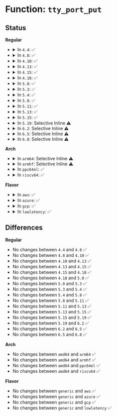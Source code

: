 # Function: <code>tty_port_put</code>

## Status
<b>Regular</b>
<ul>
<li>
<details>
<summary>In <code>4.4</code>: ✅</summary>

```c
void tty_port_put(struct tty_port *port);
```

**Collision:** Unique Global

**Inline:** No

**Transformation:** False

**Instances:**

```
In drivers/tty/tty_port.c (ffffffff814eba30)
Location: drivers/tty/tty_port.c:154
Inline: False
Direct callers:
  - drivers/tty/pty.c:pty_cleanup
  - drivers/tty/hvc/hvc_console.c:hvc_cleanup
  - drivers/tty/hvc/hvc_console.c:hvc_open
  - drivers/tty/hvc/hvc_console.c:hvc_remove
  - drivers/tty/hvc/hvc_console.c:hvc_install
```
**Symbols:**

```
ffffffff814eba30-ffffffff814eba5b: tty_port_put (STB_GLOBAL)
```
</details>
</li>
<li>
<details>
<summary>In <code>4.8</code>: ✅</summary>

```c
void tty_port_put(struct tty_port *port);
```

**Collision:** Unique Global

**Inline:** No

**Transformation:** False

**Instances:**

```
In drivers/tty/tty_port.c (ffffffff8153c5e0)
Location: drivers/tty/tty_port.c:154
Inline: False
Direct callers:
  - drivers/tty/pty.c:pty_cleanup
  - drivers/tty/hvc/hvc_console.c:hvc_remove
  - drivers/tty/hvc/hvc_console.c:hvc_cleanup
  - drivers/tty/hvc/hvc_console.c:hvc_open
  - drivers/tty/hvc/hvc_console.c:hvc_install
```
**Symbols:**

```
ffffffff8153c5e0-ffffffff8153c60b: tty_port_put (STB_GLOBAL)
```
</details>
</li>
<li>
<details>
<summary>In <code>4.10</code>: ✅</summary>

```c
void tty_port_put(struct tty_port *port);
```

**Collision:** Unique Global

**Inline:** No

**Transformation:** False

**Instances:**

```
In drivers/tty/tty_port.c (ffffffff81568c40)
Location: drivers/tty/tty_port.c:154
Inline: False
Direct callers:
  - drivers/tty/pty.c:pty_cleanup
  - drivers/tty/hvc/hvc_console.c:hvc_remove
  - drivers/tty/hvc/hvc_console.c:hvc_cleanup
  - drivers/tty/hvc/hvc_console.c:hvc_open
  - drivers/tty/hvc/hvc_console.c:hvc_install
```
**Symbols:**

```
ffffffff81568c40-ffffffff81568c6b: tty_port_put (STB_GLOBAL)
```
</details>
</li>
<li>
<details>
<summary>In <code>4.13</code>: ✅</summary>

```c
void tty_port_put(struct tty_port *port);
```

**Collision:** Unique Global

**Inline:** No

**Transformation:** False

**Instances:**

```
In drivers/tty/tty_port.c (ffffffff8157be90)
Location: drivers/tty/tty_port.c:267
Inline: False
Direct callers:
  - drivers/tty/pty.c:pty_cleanup
  - drivers/tty/hvc/hvc_console.c:hvc_remove
  - drivers/tty/hvc/hvc_console.c:hvc_cleanup
  - drivers/tty/hvc/hvc_console.c:hvc_open
  - drivers/tty/hvc/hvc_console.c:hvc_install
  - drivers/tty/hvc/hvc_console.c:hvc_instantiate
```
**Symbols:**

```
ffffffff8157be90-ffffffff8157bf01: tty_port_put (STB_GLOBAL)
```
</details>
</li>
<li>
<details>
<summary>In <code>4.15</code>: ✅</summary>

```c
void tty_port_put(struct tty_port *port);
```

**Collision:** Unique Global

**Inline:** No

**Transformation:** False

**Instances:**

```
In drivers/tty/tty_port.c (ffffffff815e0d40)
Location: drivers/tty/tty_port.c:268
Inline: False
Direct callers:
  - drivers/tty/pty.c:pty_cleanup
  - drivers/tty/hvc/hvc_console.c:hvc_remove
  - drivers/tty/hvc/hvc_console.c:hvc_cleanup
  - drivers/tty/hvc/hvc_console.c:hvc_open
  - drivers/tty/hvc/hvc_console.c:hvc_install
  - drivers/tty/hvc/hvc_console.c:hvc_instantiate
```
**Symbols:**

```
ffffffff815e0d40-ffffffff815e0d70: tty_port_put (STB_GLOBAL)
```
</details>
</li>
<li>
<details>
<summary>In <code>4.18</code>: ✅</summary>

```c
void tty_port_put(struct tty_port *port);
```

**Collision:** Unique Global

**Inline:** No

**Transformation:** False

**Instances:**

```
In drivers/tty/tty_port.c (ffffffff81619fd0)
Location: drivers/tty/tty_port.c:268
Inline: False
Direct callers:
  - drivers/tty/pty.c:pty_cleanup
  - drivers/tty/hvc/hvc_console.c:hvc_remove
  - drivers/tty/hvc/hvc_console.c:hvc_cleanup
  - drivers/tty/hvc/hvc_console.c:hvc_open
  - drivers/tty/hvc/hvc_console.c:hvc_install
  - drivers/tty/hvc/hvc_console.c:hvc_instantiate
```
**Symbols:**

```
ffffffff81619fd0-ffffffff8161a001: tty_port_put (STB_GLOBAL)
```
</details>
</li>
<li>
<details>
<summary>In <code>5.0</code>: ✅</summary>

```c
void tty_port_put(struct tty_port *port);
```

**Collision:** Unique Global

**Inline:** No

**Transformation:** False

**Instances:**

```
In drivers/tty/tty_port.c (ffffffff81637250)
Location: drivers/tty/tty_port.c:268
Inline: False
Direct callers:
  - drivers/tty/pty.c:pty_cleanup
  - drivers/tty/hvc/hvc_console.c:hvc_remove
  - drivers/tty/hvc/hvc_console.c:hvc_cleanup
  - drivers/tty/hvc/hvc_console.c:hvc_open
  - drivers/tty/hvc/hvc_console.c:hvc_install
  - drivers/tty/hvc/hvc_console.c:hvc_instantiate
```
**Symbols:**

```
ffffffff81637250-ffffffff81637281: tty_port_put (STB_GLOBAL)
```
</details>
</li>
<li>
<details>
<summary>In <code>5.3</code>: ✅</summary>

```c
void tty_port_put(struct tty_port *port);
```

**Collision:** Unique Global

**Inline:** No

**Transformation:** False

**Instances:**

```
In drivers/tty/tty_port.c (ffffffff8166b4e0)
Location: drivers/tty/tty_port.c:268
Inline: False
Direct callers:
  - drivers/tty/pty.c:pty_cleanup
  - drivers/tty/hvc/hvc_console.c:hvc_remove
  - drivers/tty/hvc/hvc_console.c:hvc_cleanup
  - drivers/tty/hvc/hvc_console.c:hvc_open
  - drivers/tty/hvc/hvc_console.c:hvc_install
  - drivers/tty/hvc/hvc_console.c:hvc_instantiate
```
**Symbols:**

```
ffffffff8166b4e0-ffffffff8166b50f: tty_port_put (STB_GLOBAL)
```
</details>
</li>
<li>
<details>
<summary>In <code>5.4</code>: ✅</summary>

```c
void tty_port_put(struct tty_port *port);
```

**Collision:** Unique Global

**Inline:** No

**Transformation:** False

**Instances:**

```
In drivers/tty/tty_port.c (ffffffff8168db80)
Location: drivers/tty/tty_port.c:269
Inline: False
Direct callers:
  - drivers/tty/pty.c:pty_cleanup
  - drivers/tty/vt/vt_ioctl.c:vt_ioctl
  - drivers/tty/vt/vt_ioctl.c:vt_disallocate_all
  - drivers/tty/vt/vt.c:con_cleanup
  - drivers/tty/hvc/hvc_console.c:hvc_remove
  - drivers/tty/hvc/hvc_console.c:hvc_cleanup
  - drivers/tty/hvc/hvc_console.c:hvc_open
  - drivers/tty/hvc/hvc_console.c:hvc_install
  - drivers/tty/hvc/hvc_console.c:hvc_instantiate
```
**Symbols:**

```
ffffffff8168db80-ffffffff8168dbaf: tty_port_put (STB_GLOBAL)
```
</details>
</li>
<li>
<details>
<summary>In <code>5.8</code>: ✅</summary>

```c
void tty_port_put(struct tty_port *port);
```

**Collision:** Unique Global

**Inline:** No

**Transformation:** False

**Instances:**

```
In drivers/tty/tty_port.c (ffffffff8173f930)
Location: drivers/tty/tty_port.c:269
Inline: False
Direct callers:
  - drivers/tty/pty.c:pty_cleanup
  - drivers/tty/vt/vt_ioctl.c:vt_disallocate_all
  - drivers/tty/vt/vt_ioctl.c:vt_disallocate
  - drivers/tty/vt/vt.c:con_cleanup
  - drivers/tty/hvc/hvc_console.c:hvc_remove
  - drivers/tty/hvc/hvc_console.c:hvc_cleanup
  - drivers/tty/hvc/hvc_console.c:hvc_install
  - drivers/tty/hvc/hvc_console.c:hvc_instantiate
```
**Symbols:**

```
ffffffff8173f930-ffffffff8173f977: tty_port_put (STB_GLOBAL)
```
</details>
</li>
<li>
<details>
<summary>In <code>5.11</code>: ✅</summary>

```c
void tty_port_put(struct tty_port *port);
```

**Collision:** Unique Global

**Inline:** No

**Transformation:** False

**Instances:**

```
In drivers/tty/tty_port.c (ffffffff8175b860)
Location: drivers/tty/tty_port.c:269
Inline: False
Direct callers:
  - drivers/tty/pty.c:pty_cleanup
  - drivers/tty/vt/vt_ioctl.c:vt_disallocate_all
  - drivers/tty/vt/vt_ioctl.c:vt_disallocate
  - drivers/tty/vt/vt.c:con_cleanup
  - drivers/tty/hvc/hvc_console.c:hvc_remove
  - drivers/tty/hvc/hvc_console.c:hvc_cleanup
  - drivers/tty/hvc/hvc_console.c:hvc_install
  - drivers/tty/hvc/hvc_console.c:hvc_instantiate
```
**Symbols:**

```
ffffffff8175b860-ffffffff8175b8a7: tty_port_put (STB_GLOBAL)
```
</details>
</li>
<li>
<details>
<summary>In <code>5.13</code>: ✅</summary>

```c
void tty_port_put(struct tty_port *port);
```

**Collision:** Unique Global

**Inline:** No

**Transformation:** False

**Instances:**

```
In drivers/tty/tty_port.c (ffffffff8173f700)
Location: drivers/tty/tty_port.c:270
Inline: False
Direct callers:
  - drivers/tty/pty.c:pty_cleanup
  - drivers/tty/vt/vt_ioctl.c:vt_ioctl
  - drivers/tty/vt/vt_ioctl.c:vt_disallocate_all
  - drivers/tty/vt/vt.c:con_cleanup
  - drivers/tty/hvc/hvc_console.c:hvc_remove
  - drivers/tty/hvc/hvc_console.c:hvc_cleanup
  - drivers/tty/hvc/hvc_console.c:hvc_install
  - drivers/tty/hvc/hvc_console.c:hvc_instantiate
```
**Symbols:**

```
ffffffff8173f700-ffffffff8173f747: tty_port_put (STB_GLOBAL)
```
</details>
</li>
<li>
<details>
<summary>In <code>5.15</code>: ✅</summary>

```c
void tty_port_put(struct tty_port *port);
```

**Collision:** Unique Global

**Inline:** No

**Transformation:** False

**Instances:**

```
In drivers/tty/tty_port.c (ffffffff817bff60)
Location: drivers/tty/tty_port.c:270
Inline: False
Direct callers:
  - drivers/tty/pty.c:pty_cleanup
  - drivers/tty/vt/vt_ioctl.c:vt_ioctl
  - drivers/tty/vt/vt_ioctl.c:vt_disallocate_all
  - drivers/tty/vt/vt.c:con_cleanup
  - drivers/tty/hvc/hvc_console.c:hvc_remove
  - drivers/tty/hvc/hvc_console.c:hvc_cleanup
  - drivers/tty/hvc/hvc_console.c:hvc_install
  - drivers/tty/hvc/hvc_console.c:hvc_instantiate
```
**Symbols:**

```
ffffffff817bff60-ffffffff817bffa7: tty_port_put (STB_GLOBAL)
```
</details>
</li>
<li>
<details>
<summary>In <code>5.19</code>: Selective Inline ⚠️</summary>

```c
void tty_port_put(struct tty_port *port);
```

**Collision:** Unique Global

**Inline:** Selective

**Transformation:** False

**Instances:**

```
In drivers/tty/tty_port.c (ffffffff818fc670)
Location: drivers/tty/tty_port.c:287
Inline: True
Direct callers:
  - drivers/tty/pty.c:pty_cleanup
  - drivers/tty/vt/vt_ioctl.c:vt_ioctl
  - drivers/tty/vt/vt_ioctl.c:vt_disallocate_all
  - drivers/tty/vt/vt.c:con_cleanup
  - drivers/tty/hvc/hvc_console.c:hvc_remove
  - drivers/tty/hvc/hvc_console.c:hvc_cleanup
  - drivers/tty/hvc/hvc_console.c:hvc_install
  - drivers/tty/hvc/hvc_console.c:hvc_instantiate
```
**Symbols:**

```
ffffffff818fc670-ffffffff818fc6e7: tty_port_put (STB_GLOBAL)
```
</details>
</li>
<li>
<details>
<summary>In <code>6.2</code>: Selective Inline ⚠️</summary>

```c
void tty_port_put(struct tty_port *port);
```

**Collision:** Unique Global

**Inline:** Selective

**Transformation:** False

**Instances:**

```
In drivers/tty/tty_port.c (ffffffff81a55ca0)
Location: drivers/tty/tty_port.c:308
Inline: True
Direct callers:
  - drivers/tty/pty.c:pty_cleanup
  - drivers/tty/vt/vt_ioctl.c:vt_ioctl
  - drivers/tty/vt/vt_ioctl.c:vt_disallocate_all
  - drivers/tty/vt/vt.c:con_cleanup
  - drivers/tty/hvc/hvc_console.c:hvc_remove
  - drivers/tty/hvc/hvc_console.c:hvc_cleanup
  - drivers/tty/hvc/hvc_console.c:hvc_install
  - drivers/tty/hvc/hvc_console.c:hvc_instantiate
```
**Symbols:**

```
ffffffff81a55ca0-ffffffff81a55d17: tty_port_put (STB_GLOBAL)
```
</details>
</li>
<li>
<details>
<summary>In <code>6.5</code>: Selective Inline ⚠️</summary>

```c
void tty_port_put(struct tty_port *port);
```

**Collision:** Unique Global

**Inline:** Selective

**Transformation:** False

**Instances:**

```
In drivers/tty/tty_port.c (ffffffff81aa0280)
Location: drivers/tty/tty_port.c:308
Inline: True
Direct callers:
  - drivers/tty/pty.c:pty_cleanup
  - drivers/tty/vt/vt_ioctl.c:vt_ioctl
  - drivers/tty/vt/vt_ioctl.c:vt_disallocate_all
  - drivers/tty/vt/vt.c:con_cleanup
  - drivers/tty/hvc/hvc_console.c:hvc_remove
  - drivers/tty/hvc/hvc_console.c:hvc_cleanup
  - drivers/tty/hvc/hvc_console.c:hvc_install
  - drivers/tty/hvc/hvc_console.c:hvc_instantiate
```
**Symbols:**

```
ffffffff81aa0280-ffffffff81aa02f7: tty_port_put (STB_GLOBAL)
```
</details>
</li>
<li>
<details>
<summary>In <code>6.8</code>: Selective Inline ⚠️</summary>

```c
void tty_port_put(struct tty_port *port);
```

**Collision:** Unique Global

**Inline:** Selective

**Transformation:** False

**Instances:**

```
In drivers/tty/tty_port.c (ffffffff81af2cd0)
Location: drivers/tty/tty_port.c:308
Inline: True
Direct callers:
  - drivers/tty/pty.c:pty_cleanup
  - drivers/tty/vt/vt_ioctl.c:vt_ioctl
  - drivers/tty/vt/vt_ioctl.c:vt_disallocate_all
  - drivers/tty/vt/vt.c:con_cleanup
  - drivers/tty/hvc/hvc_console.c:hvc_remove
  - drivers/tty/hvc/hvc_console.c:hvc_cleanup
  - drivers/tty/hvc/hvc_console.c:hvc_install
  - drivers/tty/hvc/hvc_console.c:hvc_instantiate
```
**Symbols:**

```
ffffffff81af2cd0-ffffffff81af2d47: tty_port_put (STB_GLOBAL)
```
</details>
</li>
</ul>
<b>Arch</b>
<ul>
<li>
<details>
<summary>In <code>arm64</code>: Selective Inline ⚠️</summary>

```c
void tty_port_put(struct tty_port *port);
```

**Collision:** Unique Global

**Inline:** Selective

**Transformation:** False

**Instances:**

```
In drivers/tty/tty_port.c (ffff80001085e1b0)
Location: drivers/tty/tty_port.c:269
Inline: True
Direct callers:
  - drivers/tty/pty.c:pty_cleanup
  - drivers/tty/vt/vt_ioctl.c:vt_ioctl
  - drivers/tty/vt/vt_ioctl.c:vt_disallocate_all
  - drivers/tty/vt/vt.c:con_cleanup
  - drivers/tty/hvc/hvc_console.c:hvc_remove
  - drivers/tty/hvc/hvc_console.c:hvc_cleanup
  - drivers/tty/hvc/hvc_console.c:hvc_open
  - drivers/tty/hvc/hvc_console.c:hvc_install
  - drivers/tty/hvc/hvc_console.c:hvc_instantiate
```
**Symbols:**

```
ffff80001085e1b0-ffff80001085e240: tty_port_put (STB_GLOBAL)
```
</details>
</li>
<li>
<details>
<summary>In <code>armhf</code>: Selective Inline ⚠️</summary>

```c
void tty_port_put(struct tty_port *port);
```

**Collision:** Unique Global

**Inline:** Selective

**Transformation:** False

**Instances:**

```
In drivers/tty/tty_port.c (c0966340)
Location: drivers/tty/tty_port.c:269
Inline: True
Direct callers:
  - drivers/tty/pty.c:pty_cleanup
  - drivers/tty/vt/vt_ioctl.c:vt_ioctl
  - drivers/tty/vt/vt_ioctl.c:vt_disallocate_all
  - drivers/tty/vt/vt.c:con_cleanup
  - drivers/tty/hvc/hvc_console.c:hvc_remove
  - drivers/tty/hvc/hvc_console.c:hvc_cleanup
  - drivers/tty/hvc/hvc_console.c:hvc_open
  - drivers/tty/hvc/hvc_console.c:hvc_install
  - drivers/tty/hvc/hvc_console.c:hvc_instantiate
```
**Symbols:**

```
c0966340-c09663e0: tty_port_put (STB_GLOBAL)
```
</details>
</li>
<li>
<details>
<summary>In <code>ppc64el</code>: ✅</summary>

```c
void tty_port_put(struct tty_port *port);
```

**Collision:** Unique Global

**Inline:** No

**Transformation:** False

**Instances:**

```
In drivers/tty/tty_port.c (c0000000008fd920)
Location: drivers/tty/tty_port.c:269
Inline: False
Direct callers:
  - drivers/tty/pty.c:pty_cleanup
  - drivers/tty/vt/vt_ioctl.c:vt_ioctl
  - drivers/tty/vt/vt_ioctl.c:vt_disallocate_all
  - drivers/tty/vt/vt.c:con_cleanup
  - drivers/tty/hvc/hvc_console.c:hvc_remove
  - drivers/tty/hvc/hvc_console.c:hvc_cleanup
  - drivers/tty/hvc/hvc_console.c:hvc_open
  - drivers/tty/hvc/hvc_console.c:hvc_install
  - drivers/tty/hvc/hvc_console.c:hvc_instantiate
```
**Symbols:**

```
c0000000008fd920-c0000000008fda28: tty_port_put (STB_GLOBAL)
```
</details>
</li>
<li>
<details>
<summary>In <code>riscv64</code>: ✅</summary>

```c
void tty_port_put(struct tty_port *port);
```

**Collision:** Unique Global

**Inline:** No

**Transformation:** False

**Instances:**

```
In drivers/tty/tty_port.c (ffffffe000536ea6)
Location: drivers/tty/tty_port.c:269
Inline: False
Direct callers:
  - drivers/tty/pty.c:pty_cleanup
  - drivers/tty/vt/vt_ioctl.c:vt_ioctl
  - drivers/tty/vt/vt_ioctl.c:vt_disallocate_all
  - drivers/tty/vt/vt.c:con_cleanup
  - drivers/tty/hvc/hvc_console.c:hvc_remove
  - drivers/tty/hvc/hvc_console.c:hvc_cleanup
  - drivers/tty/hvc/hvc_console.c:hvc_open
  - drivers/tty/hvc/hvc_console.c:hvc_install
  - drivers/tty/hvc/hvc_console.c:hvc_instantiate
```
**Symbols:**

```
ffffffe000536ea6-ffffffe000536f1e: tty_port_put (STB_GLOBAL)
```
</details>
</li>
</ul>
<b>Flavor</b>
<ul>
<li>
<details>
<summary>In <code>aws</code>: ✅</summary>

```c
void tty_port_put(struct tty_port *port);
```

**Collision:** Unique Global

**Inline:** No

**Transformation:** False

**Instances:**

```
In drivers/tty/tty_port.c (ffffffff81653600)
Location: drivers/tty/tty_port.c:269
Inline: False
Direct callers:
  - drivers/tty/pty.c:pty_cleanup
  - drivers/tty/vt/vt_ioctl.c:vt_ioctl
  - drivers/tty/vt/vt_ioctl.c:vt_disallocate_all
  - drivers/tty/vt/vt.c:con_cleanup
  - drivers/tty/hvc/hvc_console.c:hvc_remove
  - drivers/tty/hvc/hvc_console.c:hvc_cleanup
  - drivers/tty/hvc/hvc_console.c:hvc_open
  - drivers/tty/hvc/hvc_console.c:hvc_install
  - drivers/tty/hvc/hvc_console.c:hvc_instantiate
```
**Symbols:**

```
ffffffff81653600-ffffffff8165362f: tty_port_put (STB_GLOBAL)
```
</details>
</li>
<li>
<details>
<summary>In <code>azure</code>: ✅</summary>

```c
void tty_port_put(struct tty_port *port);
```

**Collision:** Unique Global

**Inline:** No

**Transformation:** False

**Instances:**

```
In drivers/tty/tty_port.c (ffffffff816339f0)
Location: drivers/tty/tty_port.c:269
Inline: False
Direct callers:
  - drivers/tty/pty.c:pty_cleanup
  - drivers/tty/vt/vt_ioctl.c:vt_ioctl
  - drivers/tty/vt/vt_ioctl.c:vt_disallocate_all
  - drivers/tty/vt/vt.c:con_cleanup
  - drivers/tty/hvc/hvc_console.c:hvc_remove
  - drivers/tty/hvc/hvc_console.c:hvc_cleanup
  - drivers/tty/hvc/hvc_console.c:hvc_open
  - drivers/tty/hvc/hvc_console.c:hvc_install
  - drivers/tty/hvc/hvc_console.c:hvc_instantiate
```
**Symbols:**

```
ffffffff816339f0-ffffffff81633a1f: tty_port_put (STB_GLOBAL)
```
</details>
</li>
<li>
<details>
<summary>In <code>gcp</code>: ✅</summary>

```c
void tty_port_put(struct tty_port *port);
```

**Collision:** Unique Global

**Inline:** No

**Transformation:** False

**Instances:**

```
In drivers/tty/tty_port.c (ffffffff816819c0)
Location: drivers/tty/tty_port.c:269
Inline: False
Direct callers:
  - drivers/tty/pty.c:pty_cleanup
  - drivers/tty/vt/vt_ioctl.c:vt_ioctl
  - drivers/tty/vt/vt_ioctl.c:vt_disallocate_all
  - drivers/tty/vt/vt.c:con_cleanup
  - drivers/tty/hvc/hvc_console.c:hvc_remove
  - drivers/tty/hvc/hvc_console.c:hvc_cleanup
  - drivers/tty/hvc/hvc_console.c:hvc_open
  - drivers/tty/hvc/hvc_console.c:hvc_install
  - drivers/tty/hvc/hvc_console.c:hvc_instantiate
```
**Symbols:**

```
ffffffff816819c0-ffffffff816819ef: tty_port_put (STB_GLOBAL)
```
</details>
</li>
<li>
<details>
<summary>In <code>lowlatency</code>: ✅</summary>

```c
void tty_port_put(struct tty_port *port);
```

**Collision:** Unique Global

**Inline:** No

**Transformation:** False

**Instances:**

```
In drivers/tty/tty_port.c (ffffffff8169c010)
Location: drivers/tty/tty_port.c:269
Inline: False
Direct callers:
  - drivers/tty/pty.c:pty_cleanup
  - drivers/tty/vt/vt_ioctl.c:vt_ioctl
  - drivers/tty/vt/vt_ioctl.c:vt_disallocate_all
  - drivers/tty/vt/vt.c:con_cleanup
  - drivers/tty/hvc/hvc_console.c:hvc_remove
  - drivers/tty/hvc/hvc_console.c:hvc_cleanup
  - drivers/tty/hvc/hvc_console.c:hvc_open
  - drivers/tty/hvc/hvc_console.c:hvc_install
  - drivers/tty/hvc/hvc_console.c:hvc_instantiate
```
**Symbols:**

```
ffffffff8169c010-ffffffff8169c03f: tty_port_put (STB_GLOBAL)
```
</details>
</li>
</ul>

## Differences
<b>Regular</b>
<ul>
<li>
No changes between <code>4.4</code> and <code>4.8</code> ✅
</li>
<li>
No changes between <code>4.8</code> and <code>4.10</code> ✅
</li>
<li>
No changes between <code>4.10</code> and <code>4.13</code> ✅
</li>
<li>
No changes between <code>4.13</code> and <code>4.15</code> ✅
</li>
<li>
No changes between <code>4.15</code> and <code>4.18</code> ✅
</li>
<li>
No changes between <code>4.18</code> and <code>5.0</code> ✅
</li>
<li>
No changes between <code>5.0</code> and <code>5.3</code> ✅
</li>
<li>
No changes between <code>5.3</code> and <code>5.4</code> ✅
</li>
<li>
No changes between <code>5.4</code> and <code>5.8</code> ✅
</li>
<li>
No changes between <code>5.8</code> and <code>5.11</code> ✅
</li>
<li>
No changes between <code>5.11</code> and <code>5.13</code> ✅
</li>
<li>
No changes between <code>5.13</code> and <code>5.15</code> ✅
</li>
<li>
No changes between <code>5.15</code> and <code>5.19</code> ✅
</li>
<li>
No changes between <code>5.19</code> and <code>6.2</code> ✅
</li>
<li>
No changes between <code>6.2</code> and <code>6.5</code> ✅
</li>
<li>
No changes between <code>6.5</code> and <code>6.8</code> ✅
</li>
</ul>
<b>Arch</b>
<ul>
<li>
No changes between <code>amd64</code> and <code>arm64</code> ✅
</li>
<li>
No changes between <code>amd64</code> and <code>armhf</code> ✅
</li>
<li>
No changes between <code>amd64</code> and <code>ppc64el</code> ✅
</li>
<li>
No changes between <code>amd64</code> and <code>riscv64</code> ✅
</li>
</ul>
<b>Flavor</b>
<ul>
<li>
No changes between <code>generic</code> and <code>aws</code> ✅
</li>
<li>
No changes between <code>generic</code> and <code>azure</code> ✅
</li>
<li>
No changes between <code>generic</code> and <code>gcp</code> ✅
</li>
<li>
No changes between <code>generic</code> and <code>lowlatency</code> ✅
</li>
</ul>
